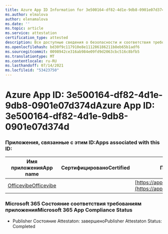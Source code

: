 ```yaml
---
title: Azure App ID Information for 3e500164-df82-4d1e-9db8-0901e07d374d
ms.author: elmalova
author: elenamalova
ms.date: ''
ms.topic: article
ms.service: attestation
certification_type: attested
description: Все доступные сведения о безопасности и соответствия требованиям для 3e500164-df82-4d1e-9db8-0901e07d374d.
ms.openlocfilehash: bd30f9c117910e8e111286186211b8eb65b1adf6
ms.sourcegitcommit: 0098942ce316ab984e09fd9d2063cbc516c8bfb5
ms.translationtype: MT
ms.contentlocale: ru-RU
ms.lasthandoff: 07/14/2021
ms.locfileid: "53423750"
---
```

# <a name="azure-app-id-3e500164-df82-4d1e-9db8-0901e07d374d"></a><span data-ttu-id="4799d-103">Azure App ID: 3e500164-df82-4d1e-9db8-0901e07d374d</span><span class="sxs-lookup"><span data-stu-id="4799d-103">Azure App ID: 3e500164-df82-4d1e-9db8-0901e07d374d</span></span>


### <a name="apps-associated-with-this-id"></a><span data-ttu-id="4799d-104">Приложения, связанные с этим ID:</span><span class="sxs-lookup"><span data-stu-id="4799d-104">Apps associated with this ID:</span></span>
| <span data-ttu-id="4799d-105">**Имя приложения**</span><span class="sxs-lookup"><span data-stu-id="4799d-105">**App name**</span></span> | <span data-ttu-id="4799d-106">**Сертифицировано**</span><span class="sxs-lookup"><span data-stu-id="4799d-106">**Certified**</span></span> | <span data-ttu-id="4799d-107">**Просмотр в AppSource**</span><span class="sxs-lookup"><span data-stu-id="4799d-107">**View in AppSource**</span></span> |
|-|-|-|
| [<span data-ttu-id="4799d-108">Officevibe</span><span class="sxs-lookup"><span data-stu-id="4799d-108">Officevibe</span></span>](https://docs.microsoft.com/en-us/microsoft-365-app-certification/forward/WA200002508) |  | [https://appsource.microsoft.com/product/office/WA200002508](https://appsource.microsoft.com/product/office/WA200002508) |

### <a name="microsoft-365-app-compliance-status"></a><span data-ttu-id="4799d-109">Microsoft 365 Состояние соответствия требованиям приложения</span><span class="sxs-lookup"><span data-stu-id="4799d-109">Microsoft 365 App Compliance Status</span></span>
- <span data-ttu-id="4799d-110">Publisher Состояние Attestaton: завершено</span><span class="sxs-lookup"><span data-stu-id="4799d-110">Publisher Attestaton Status: Completed</span></span>
